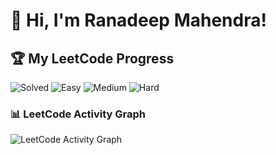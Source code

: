 # 👋 Hi, I'm Ranadeep Mahendra!

## 🏆 My LeetCode Progress

![Solved](https://img.shields.io/badge/Solved-73/3626-blue?cache=1753410039) ![Easy](https://img.shields.io/badge/Easy-41/886-brightgreen?cache=1753410039) ![Medium](https://img.shields.io/badge/Medium-31/1885-orange?cache=1753410039) ![Hard](https://img.shields.io/badge/Hard-1/855-red?cache=1753410039)

### 📊 LeetCode Activity Graph

![LeetCode Activity Graph](https://leetcard.jacoblin.cool/ranadeep_mahendra2426?theme=dark&font=Karma&ext=heatmap&cache=1753410039)
